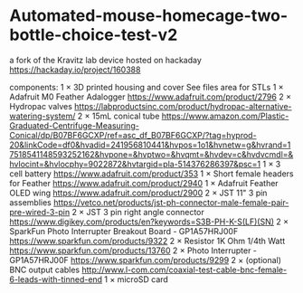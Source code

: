 # Automated-mouse-homecage-two-bottle-choice-test-v2
a fork of the Kravitz lab device hosted on hackaday https://hackaday.io/project/160388

components:
1 	× 	3D printed housing and cover See files area for STLs
1 	× 	Adafruit M0 Feather Adalogger https://www.adafruit.com/product/2796
2 	× 	Hydropac valves https://labproductsinc.com/product/hydropac-alternative-watering-system/
2 	× 	15mL conical tube https://www.amazon.com/Plastic-Graduated-Centrifuge-Measuring-Conical/dp/B07BF6GCXP/ref=asc_df_B07BF6GCXP/?tag=hyprod-20&linkCode=df0&hvadid=241956810441&hvpos=1o1&hvnetw=g&hvrand=17518541148593252162&hvpone=&hvptwo=&hvqmt=&hvdev=c&hvdvcmdl=&hvlocint=&hvlocphy=9022872&hvtargid=pla-514376286397&psc=1
1 	× 	3 cell battery https://www.adafruit.com/product/353
1 	× 	Short female headers for Feather https://www.adafruit.com/product/2940
1 	× 	Adafruit Feather OLED wing https://www.adafruit.com/product/2900
2 	× 	JST 11" 3 pin assemblies https://vetco.net/products/jst-ph-connector-male-female-pair-pre-wired-3-pin
2 	× 	JST 3 pin right angle connector https://www.digikey.com/products/en?keywords=S3B-PH-K-S(LF)(SN)
2 	× 	SparkFun Photo Interrupter Breakout Board - GP1A57HRJ00F https://www.sparkfun.com/products/9322
2 	× 	Resistor 1K Ohm 1/4th Watt https://www.sparkfun.com/products/13760
2 	× 	Photo Interrupter - GP1A57HRJ00F https://www.sparkfun.com/products/9299
2 	× 	(optional) BNC output cables http://www.l-com.com/coaxial-test-cable-bnc-female-6-leads-with-tinned-end
1 	× 	microSD card 
